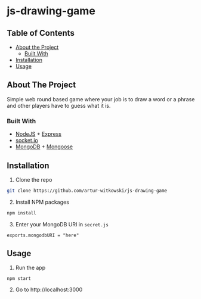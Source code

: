 # js-drawing-game

## Table of Contents

* [About the Project](#about-the-project)
  * [Built With](#built-with)
* [Installation](#installation)
* [Usage](#usage)

## About The Project

<!-- screenshot in the future -->

Simple web round based game where your job is to draw a word or a phrase and other players have to guess what it is.

### Built With
* [NodeJS](https://nodejs.org/) + [Express](https://expressjs.com/)
* [socket.io](https://socket.io/)
* [MongoDB](https://www.mongodb.com/) + [Mongoose](https://mongoosejs.com/)

## Installation

1. Clone the repo
```sh
git clone https://github.com/artur-witkowski/js-drawing-game
```
2. Install NPM packages
```sh
npm install
```
3. Enter your MongoDB URI in `secret.js`
```JS
exports.mongodbURI = "here"
```

## Usage 

1. Run the app
```JS
npm start
```
2. Go to http://localhost:3000